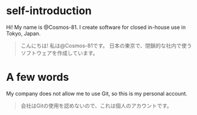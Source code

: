 # self-introduction

Hi! My name is @Cosmos-81.
I create software for closed in-house use in Tokyo, Japan.

>こんにちは! 私は@Cosmos-81です。
>日本の東京で、閉鎖的な社内で使うソフトウェアを作成しています。

# A few words

My company does not allow me to use Git, so this is my personal account.

> 会社はGitの使用を認めないので、これは個人のアカウントです。

<!---
Cosmos-81/Cosmos-81 is a ✨ special ✨ repository because its `README.md` (this file) appears on your GitHub profile.
You can click the Preview link to take a look at your changes.
--->
